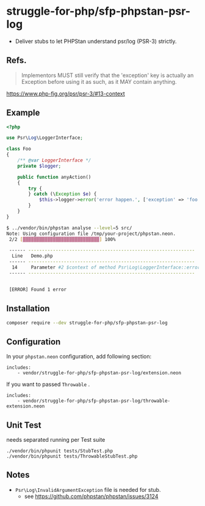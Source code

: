 struggle-for-php/sfp-phpstan-psr-log
============================

 - Deliver stubs to let PHPStan understand psr/log (PSR-3) strictly.
 
## Refs.
>  Implementors MUST still verify that the 'exception' key is actually an Exception before using it as such, as it MAY contain anything.

https://www.php-fig.org/psr/psr-3/#13-context 
 
## Example

```php
<?php

use Psr\Log\LoggerInterface;

class Foo
{
    /** @var LoggerInterface */
    private $logger;

    public function anyAction()
    {
        try {
        } catch (\Exception $e) {
            $this->logger->error('error happen.', ['exception' => 'foo']);
        }
    }
}
```

```sh
$ ../vendor/bin/phpstan analyse --level=5 src/
Note: Using configuration file /tmp/your-project/phpstan.neon.
 2/2 [▓▓▓▓▓▓▓▓▓▓▓▓▓▓▓▓▓▓▓▓▓▓▓▓▓▓▓▓] 100%

 ------ -------------------------------------------------------------
  Line   Demo.php
 ------ -------------------------------------------------------------
  14     Parameter #2 $context of method Psr\Log\LoggerInterface::error() expects array()|array('exception' => Exception), array('exception' => 'foo') given.
 ------ -------------------------------------------------------------


 [ERROR] Found 1 error
```


## Installation

```sh
composer require --dev struggle-for-php/sfp-phpstan-psr-log
```

## Configuration

In your `phpstan.neon` configuration, add following section:

```neon
includes:
	- vendor/struggle-for-php/sfp-phpstan-psr-log/extension.neon
```

If you want to passed `Throwable` .
```neon
includes:
	- vendor/struggle-for-php/sfp-phpstan-psr-log/throwable-extension.neon
```

## Unit Test

needs separated running per Test suite
```
./vendor/bin/phpunit tests/StubTest.php
./vendor/bin/phpunit tests/ThrowableStubTest.php
```

## Notes
* `Psr\Log\InvalidArgumentException` file is needed for stub.
     - see https://github.com/phpstan/phpstan/issues/3124

